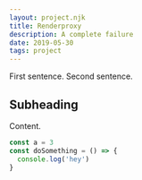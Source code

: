 ```yaml
---
layout: project.njk
title: Renderproxy
description: A complete failure
date: 2019-05-30
tags: project
---
```


First sentence. Second sentence.

## Subheading

Content.

```js
const a = 3
const doSomething = () => {
  console.log('hey')
}
```
